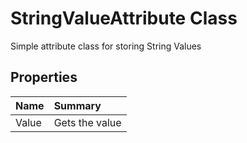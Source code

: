 # StringValueAttribute Class

Simple attribute class for storing String Values

## Properties

| Name | Summary | 
| :- | :- | 
| Value | Gets the value | 

